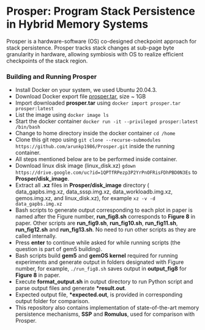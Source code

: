 # Prosper: Program Stack Persistence in Hybrid Memory Systems
Prosper is a hardware-software (OS) co-designed checkpoint approach for stack persistence. Prosper tracks stack changes at sub-page byte granularity in hardware, allowing symbiosis with OS to realize efficient checkpoints of the stack region.

### Building and Running Prosper
- Install Docker on your system, we used Ubuntu 20.04.3.
- Download Docker export file [prosper.tar](https://drive.google.com/file/d/15zgZGVF875KMg2COBpXdJpEJAlfV88Jr/view?usp=sharing), size ~ 1GB
- Import downloaded **prosper.tar** using `docker import prosper.tar prosper:latest`
- List the image using `docker image ls`
- Start the docker container `docker run -it --privileged prosper:latest /bin/bash`
- Change to home directory inside the docker container `cd /home`
- Clone this git repo using `git clone --recurse-submodules https://github.com/arunkp1986/Prosper.git` inside the running container.
- All steps mentioned below are to be performed inside container.
- Download linux disk image (linux_disk.xz) `gdown https://drive.google.com/uc?id=1QPTfRPezp3P2YrPnOFRisFDhPBD0N3Es` to **Prosper/disk_image**.
- Extract all **.xz** files in **Prosper/disk_image** directory ( data_gapbs.img.xz, data_sssp.img.xz, data_workloadb.img.xz, gemos.img.xz, and linux_disk.xz), for example `xz -v -d data_gapbs.img.xz`
- Bash scripts to generate output corresponding to each plot in paper is named after the Figure number, **run_fig8.sh** corresponds to **Figure 8** in paper. Other scripts are **run_fig9.sh**, **run_fig10.sh**, **run_fig11.sh**, **run_fig12.sh** and **run_fig13.sh**. No need to run other scripts as they are called internally.
- Press **enter** to continue while asked for while running scripts (the question is part of gem5 building).
- Bash scripts build **gem5** and **gemOS kernel** required for running experiments and generate output in folders designated with Figure number, for example, `./run_fig8.sh` saves output in **output_fig8** for **Figure 8** in paper.
- Execute **format_output.sh** in output directory to run Python script and parse output files and generate **\*result.out**.
- Expected output file, **\*expected.out**, is provided in corresponding output folder for comparison.
- This repository also contains implementation of state-of-the-art memory persistence mechanisms, **SSP** and **Romulus**, used for comparison with Prosper.

